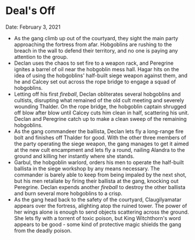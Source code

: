 # Deal's Off

Date: February 3, 2021

- As the gang climb up out of the courtyard, they sight the main party approaching the fortress from afar. Hobgoblins are rushing to the breach in the wall to defend their territory, and no one is paying any attention to the group.
- Declan uses the chaos to set fire to a weapon rack, and Peregrine ignites a barrel of oil near the hobgoblin mess hall. Hagar hits on the idea of using the hobgoblins' half-built siege weapon against them, and he and Calcey set out across the rope bridge to engage a squad of hobgoblins.
- Letting off his first *fireball*, Declan obliterates several hobgoblins and cultists, disrupting what remained of the old cult meeting and severely wounding Thalder. On the rope bridge, the hobgoblin captain shrugged off blow after blow until Calcey cuts him clean in half, scattering his unit. Declan and Peregrine catch up to make a clean sweep of the remaining hobgoblins.
- As the gang commandeer the ballista, Declan lets fly a long-range fire bolt and finishes off Thalder for good. With the other three members of the party operating the siege weapon, the gang manages to get it aimed at the new cult encampment and lets fly a round, nailing Alandra to the ground and killing her instantly where she stands.
- Garbul, the hobgoblin warlord, orders his men to operate the half-built ballista in the siege workshop by any means necessary. The commander is barely able to keep from being impaled by the next shot, but his men retaliate by firing their ballista at the gang, knocking out Peregrine.  Declan expends another *fireball* to destroy the other ballista and burn several more hobgoblins to a crisp.
- As the gang head back to the safety of the courtyard, Claugilyamatar appears over the fortress, alighting atop the ruined tower. The power of her wings alone is enough to send objects scattering across the ground. She lets fly with a torrent of toxic poison, but King Witchthorn's word appears to be good - some kind of protective magic shields the gang from the deadly poison.